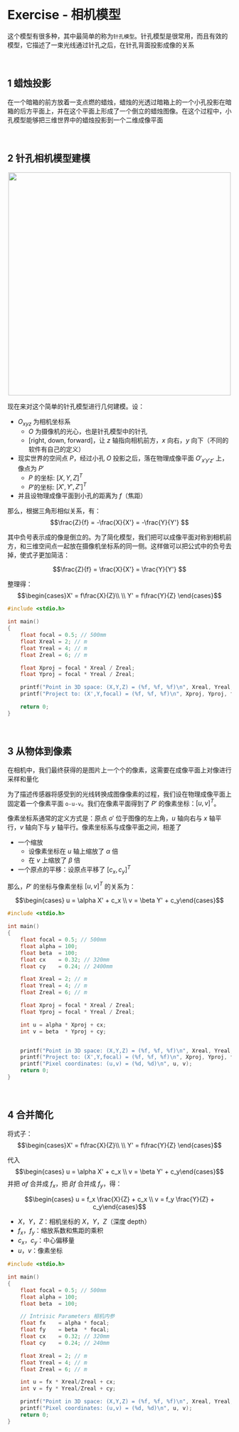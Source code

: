 &emsp;
# Exercise - 相机模型

这个模型有很多种，其中最简单的称为`针孔模型`。针孔模型是很常用，而且有效的模型，它描述了一束光线通过针孔之后，在针孔背面投影成像的关系



&emsp;
## 1 蜡烛投影
在一个暗箱的前方放着一支点燃的蜡烛，蜡烛的光透过暗箱上的一个小孔投影在暗箱的后方平面上，并在这个平面上形成了一个倒立的蜡烛图像。在这个过程中，小孔模型能够把三维世界中的蜡烛投影到一个二维成像平面



&emsp;
## 2 针孔相机模型建模

<div align="center">
    <image src="./imgs/cameraModel.png" width=500 >
</div>


现在来对这个简单的针孔模型进行几何建模。设：
- $O_{xyz}$ 为相机坐标系
  - $O$ 为摄像机的光心，也是针孔模型中的针孔
  - [right, down, forward]，让 $z$ 轴指向相机前方，$x$ 向右，$y$ 向下（不同的软件有自己的定义）
- 现实世界的空间点 $P$，经过小孔 $O$ 投影之后，落在物理成像平面 $O'_{x'y'z'}$ 上，像点为 $P'$
  - $P$ 的坐标: $[X, Y, Z]^T$
  - $P'$的坐标: $[X', Y', Z']^T$
- 并且设物理成像平面到小孔的距离为 $f$（焦距）


那么，根据三角形相似关系，有：
$$\frac{Z}{f} = -\frac{X}{X'} = -\frac{Y}{Y'} $$

其中负号表示成的像是倒立的。为了简化模型，我们把可以成像平面对称到相机前方，和三维空间点一起放在摄像机坐标系的同一侧。这样做可以把公式中的负号去掉，使式子更加简洁：

$$\frac{Z}{f} = \frac{X}{X'} = \frac{Y}{Y'} $$



整理得：
$$\begin{cases}X' = f\frac{X}{Z}\\ 
\\ Y' = f\frac{Y}{Z} \end{cases}$$

```c++
#include <stdio.h>

int main()
{
    float focal = 0.5; // 500mm
    float Xreal = 2; // m
    float Yreal = 4; // m
    float Zreal = 6; // m

    float Xproj = focal * Xreal / Zreal;
    float Yproj = focal * Yreal / Zreal;

    printf("Point in 3D space: (X,Y,Z) = (%f, %f, %f)\n", Xreal, Yreal, Zreal);
    printf("Project to: (X',Y,focal) = (%f, %f, %f)\n", Xproj, Yproj, focal);

    return 0;
}
```


&emsp;
## 3 从物体到像素
在相机中，我们最终获得的是图片上一个个的像素，这需要在成像平面上对像进行采样和量化

为了描述传感器将感受到的光线转换成图像像素的过程，我们设在物理成像平面上固定着一个像素平面 `o-u-v`。我们在像素平面得到了 $P'$ 的像素坐标：$[u, v]^T$。

像素坐标系通常的定义方式是：原点 $o'$ 位于图像的左上角，$u$ 轴向右与 $x$ 轴平行，$v$ 轴向下与 $y$ 轴平行。像素坐标系与成像平面之间，相差了
- 一个缩放
    - 设像素坐标在 $u$ 轴上缩放了 $α$ 倍
    - 在 $v$ 上缩放了 $β$ 倍
- 一个原点的平移：设原点平移了 $[c_x, c_y]^T$

那么，$P'$ 的坐标与像素坐标 $[u, v]^T$ 的关系为：

$$\begin{cases} u = \alpha X' + c_x \\
v = \beta Y' + c_y\end{cases}$$

```c++
#include <stdio.h>

int main()
{
    float focal = 0.5; // 500mm
    float alpha = 100;
    float beta  = 100;
    float cx    = 0.32; // 320mm
    float cy    = 0.24; // 2400mm

    float Xreal = 2; // m
    float Yreal = 4; // m
    float Zreal = 6; // m

    float Xproj = focal * Xreal / Zreal;
    float Yproj = focal * Yreal / Zreal;

    int u = alpha * Xproj + cx;
    int v = beta  * Yproj + cy;


    printf("Point in 3D space: (X,Y,Z) = (%f, %f, %f)\n", Xreal, Yreal, Zreal);
    printf("Project to: (X',Y,focal) = (%f, %f, %f)\n", Xproj, Yproj, focal);
    printf("Pixel coordinates: (u,v) = (%d, %d)\n", u, v);
    return 0;
}
```


&emsp;
## 4 合并简化
将式子：
$$\begin{cases}X' = f\frac{X}{Z}\\ 
\\ Y' = f\frac{Y}{Z} \end{cases}$$

代入
$$\begin{cases} u = \alpha X' + c_x \\
v = \beta Y' + c_y\end{cases}$$
并把 $\alpha f$ 合并成 $f_x$，把 $\beta f$ 合并成 $f_y$，得：

$$\begin{cases} u = f_x \frac{X}{Z} + c_x \\
v = f_y \frac{Y}{Z}  + c_y\end{cases}$$

- $X，Y，Z$：相机坐标的 $X，Y，Z$（深度 depth）
- $f_x，f_y$：缩放系数和焦距的乘积
- $c_x，c_y$：中心偏移量
- $u，v$：像素坐标
```c++
#include <stdio.h>

int main()
{
    float focal = 0.5; // 500mm
    float alpha = 100;
    float beta  = 100;

    // Intrisic Parameters 相机内参
    float fx    = alpha * focal;
    float fy    = beta  * focal;
    float cx    = 0.32; // 320mm
    float cy    = 0.24; // 240mm

    float Xreal = 2; // m
    float Yreal = 4; // m
    float Zreal = 6; // m

    int u = fx * Xreal/Zreal + cx;
    int v = fy * Yreal/Zreal + cy;

    printf("Point in 3D space: (X,Y,Z) = (%f, %f, %f)\n", Xreal, Yreal, Zreal);
    printf("Pixel coordinates: (u,v) = (%d, %d)\n", u, v);
    return 0;
}
```
